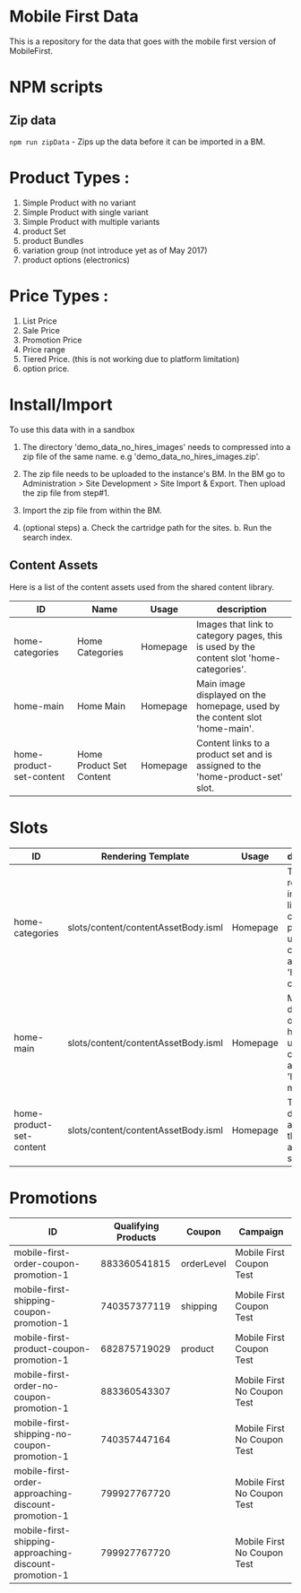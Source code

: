 # Mobile First Data

This is a repository for the data that goes with the mobile first version of MobileFirst.

# NPM scripts

## Zip data
`npm run zipData` - Zips up the data before it can be imported in a BM.

# Product Types :
1. Simple Product with no variant
2. Simple Product with single variant
3. Simple Product with multiple variants
4. product Set
5. product Bundles
6. variation group (not introduce yet as of May 2017)
7. product options (electronics)


# Price Types :
1. List Price
2. Sale Price
3. Promotion Price
3. Price range
4. Tiered Price. (this is not working due to platform limitation)
5. option price.



# Install/Import
To use this data with in a sandbox

1. The directory 'demo\_data\_no\_hires\_images' needs to compressed into a zip file of the same name.
		e.g 'demo\_data\_no\_hires\_images.zip'.


2. The zip file needs to be uploaded to the instance's BM.  In the BM go to Administration >  Site Development >  Site Import & Export.  Then upload the zip file from step#1.

3. Import the zip file from within the BM.

4. (optional steps)
	a. Check the cartridge path for the sites.
	b. Run the search index.


## Content Assets
Here is a list of the content assets used from the shared content library.


| ID                      | Name | Usage             |description|
|-------------------------|------|-------------------|-----------|
|home-categories          |Home Categories| Homepage |Images that link to category pages, this is used by the content slot 'home-categories'.|
|home-main                |Home Main| Homepage |Main image displayed on the homepage, used by the content slot 'home-main'.|
|home-product-set-content |Home Product Set Content | Homepage |Content links to a product set and is assigned to the 'home-product-set' slot.|


# Slots
| ID                      | Rendering Template | Usage             |description|
|-------------------------|------|-------------------|-----------|
|home-categories          |slots/content/contentAssetBody.isml| Homepage |This slot renders images that link to other category pages it uses the content asset 'home-categories'.|
|home-main                |slots/content/contentAssetBody.isml| Homepage |Main image displayed on the homepage, used by the content asset 'home-main'.|
|home-product-set-content |slots/content/contentAssetBody.isml| Homepage |This slot desiplays an image that links to a product set|

# Promotions
| ID                                                     | Qualifying Products | Coupon     | Campaign                    |
|--------------------------------------------------------|---------------------|------------|-----------------------------|
| mobile-first-order-coupon-promotion-1                  | 883360541815        | orderLevel | Mobile First Coupon Test    |
| mobile-first-shipping-coupon-promotion-1               | 740357377119        | shipping   | Mobile First Coupon Test    |
| mobile-first-product-coupon-promotion-1                | 682875719029        | product    | Mobile First Coupon Test    |
| mobile-first-order-no-coupon-promotion-1               | 883360543307        |            | Mobile First No Coupon Test |
| mobile-first-shipping-no-coupon-promotion-1            | 740357447164        |            | Mobile First No Coupon Test |
| mobile-first-order-approaching-discount-promotion-1    | 799927767720        |            | Mobile First No Coupon Test |
| mobile-first-shipping-approaching-discount-promotion-1 | 799927767720        |            | Mobile First No Coupon Test |
